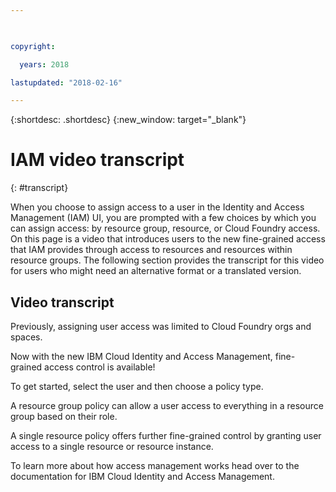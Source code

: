 ```yaml
---

 

copyright:

  years: 2018

lastupdated: "2018-02-16" 

---
```



{:shortdesc: .shortdesc} 
{:new_window: target="_blank"}

# IAM video transcript
{: #transcript}

When you choose to assign access to a user in the Identity and Access Management (IAM) UI, you are prompted with a few choices by which you can assign access: by resource group, resource, or Cloud Foundry access. On this page is a video that introduces users to the new fine-grained access that IAM provides through access to resources and resources within resource groups. The following section provides the transcript for this video for users who might need an alternative format or a translated version. 


## Video transcript

Previously, assigning user access was limited to Cloud Foundry orgs and spaces. 

Now with the new IBM Cloud Identity and Access Management, fine-grained access control is available!

To get started, select the user and then choose a policy type.

A resource group policy can allow a user access to everything in a resource group based on their role. 

A single resource policy offers further fine-grained control by granting user access to a single resource or resource instance. 

To learn more about how access management works head over to the documentation for IBM Cloud Identity and Access Management.

